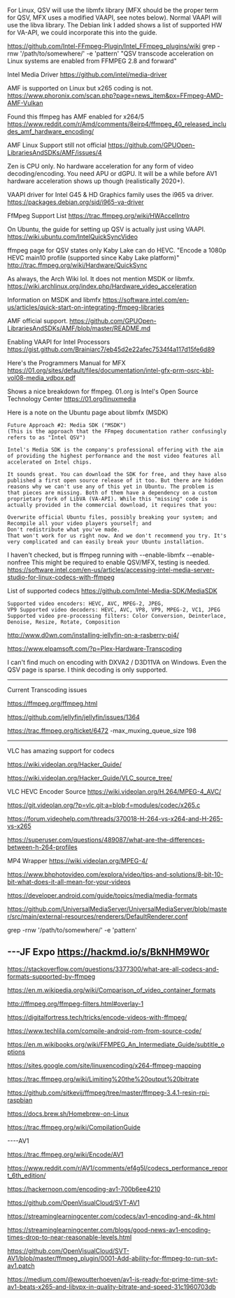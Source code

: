 For Linux, QSV will use the libmfx library (MFX should be the proper term for QSV, MFX uses a modified VAAPI, see notes below). Normal VAAPI will use the libva library.  The Debian link I added shows a list of supported HW for VA-API, we could incorporate this into the guide. 

https://github.com/Intel-FFmpeg-Plugin/Intel_FFmpeg_plugins/wiki grep -rnw '/path/to/somewhere/' -e 'pattern'
"QSV transcode acceleration on Linux systems are enabled from FFMPEG 2.8 and forward"

Intel Media Driver
https://github.com/intel/media-driver

AMF is supported on Linux but x265 coding is not. 
https://www.phoronix.com/scan.php?page=news_item&px=FFmpeg-AMD-AMF-Vulkan

Found this
ffmpeg has AMF enabled for x264/5
https://www.reddit.com/r/Amd/comments/8eirp4/ffmpeg_40_released_includes_amf_hardware_encoding/

AMF Linux Support still not official
https://github.com/GPUOpen-LibrariesAndSDKs/AMF/issues/4

Zen is CPU only. No hardware acceleration for any form of video decoding/encoding.
You need APU or dGPU. It will be a while before AV1 hardware acceleration shows up though (realistically 2020+).

VAAPI driver for Intel G45 & HD Graphics family uses the i965 va driver. 
https://packages.debian.org/sid/i965-va-driver

FfMpeg Support List
https://trac.ffmpeg.org/wiki/HWAccelIntro

On Ubuntu, the guide for setting up QSV is actually just using VAAPI.  
https://wiki.ubuntu.com/IntelQuickSyncVideo 

ffmpeg page for QSV states only Kaby Lake can do HEVC. 
"Encode a 1080p HEVC main10 profile (supported since Kaby Lake platform)"
http://trac.ffmpeg.org/wiki/Hardware/QuickSync

As always, the Arch Wiki lol. It does not mention MSDK or libmfx. 
https://wiki.archlinux.org/index.php/Hardware_video_acceleration

Information on MSDK and libmfx
https://software.intel.com/en-us/articles/quick-start-on-integrating-ffmpeg-libraries

AMF official support.
https://github.com/GPUOpen-LibrariesAndSDKs/AMF/blob/master/README.md

Enabling VAAPI for Intel Processors
https://gist.github.com/Brainiarc7/eb45d2e22afec7534f4a117d15fe6d89

Here's the Programmers Manual for MFX
https://01.org/sites/default/files/documentation/intel-gfx-prm-osrc-kbl-vol08-media_vdbox.pdf

Shows a nice breakdown for ffmpeg. 01.org is Intel's Open Source Technology Center
https://01.org/linuxmedia

Here is a note on the Ubuntu page about libmfx (MSDK)
```
Future Approach #2: Media SDK ("MSDK")
(This is the approach that the FFmpeg documentation rather confusingly refers to as "Intel QSV")

Intel's Media SDK is the company's professional offering with the aim of providing the highest performance and the most video features all accelerated on Intel chips.

It sounds great. You can download the SDK for free, and they have also published a first open source release of it too. But there are hidden reasons why we can't use any of this yet in Ubuntu. The problem is that pieces are missing. Both of them have a dependency on a custom proprietary fork of LibVA (VA-API). While this "missing" code is actually provided in the commercial download, it requires that you:

Overwrite official Ubuntu files, possibly breaking your system; and
Recompile all your video players yourself; and
Don't redistribute what you've made.
That won't work for us right now. And we don't recommend you try. It's very complicated and can easily break your Ubuntu installation.
```

I haven't checked, but is ffmpeg running with --enable-libmfx --enable-nonfree
This might be required to enable QSV/MFX, testing is needed. 
https://software.intel.com/en-us/articles/accessing-intel-media-server-studio-for-linux-codecs-with-ffmpeg

List of supported codecs
https://github.com/Intel-Media-SDK/MediaSDK
```
Supported video encoders: HEVC, AVC, MPEG-2, JPEG, 
VP9 Supported video decoders: HEVC, AVC, VP8, VP9, MPEG-2, VC1, JPEG 
Supported video pre-processing filters: Color Conversion, Deinterlace, Denoise, Resize, Rotate, Composition
```
http://www.d0wn.com/installing-jellyfin-on-a-rasberry-pi4/

https://www.elpamsoft.com/?p=Plex-Hardware-Transcoding

I can't find much on encoding with DXVA2 / D3D11VA on Windows. Even the QSV page is sparse. I think decoding is only supported.


-----
Current Transcoding issues

https://ffmpeg.org/ffmpeg.html

https://github.com/jellyfin/jellyfin/issues/1364

https://trac.ffmpeg.org/ticket/6472
-max_muxing_queue_size 198

-----
VLC has amazing support for codecs

https://wiki.videolan.org/Hacker_Guide/

https://wiki.videolan.org/Hacker_Guide/VLC_source_tree/

VLC HEVC Encoder Source
https://wiki.videolan.org/H.264/MPEG-4_AVC/

https://git.videolan.org/?p=vlc.git;a=blob;f=modules/codec/x265.c

https://forum.videohelp.com/threads/370018-H-264-vs-x264-and-H-265-vs-x265

https://superuser.com/questions/489087/what-are-the-differences-between-h-264-profiles

MP4 Wrapper
https://wiki.videolan.org/MPEG-4/

https://www.bhphotovideo.com/explora/video/tips-and-solutions/8-bit-10-bit-what-does-it-all-mean-for-your-videos


https://developer.android.com/guide/topics/media/media-formats


https://github.com/UniversalMediaServer/UniversalMediaServer/blob/master/src/main/external-resources/renderers/DefaultRenderer.conf

grep -rnw '/path/to/somewhere/' -e 'pattern'

---JF Expo
https://hackmd.io/s/BkNHM9W0r
---
https://stackoverflow.com/questions/3377300/what-are-all-codecs-and-formats-supported-by-ffmpeg

https://en.m.wikipedia.org/wiki/Comparison_of_video_container_formats

http://ffmpeg.org/ffmpeg-filters.html#overlay-1

https://digitalfortress.tech/tricks/encode-videos-with-ffmpeg/

https://www.techlila.com/compile-android-rom-from-source-code/

https://en.m.wikibooks.org/wiki/FFMPEG_An_Intermediate_Guide/subtitle_options

https://sites.google.com/site/linuxencoding/x264-ffmpeg-mapping

https://trac.ffmpeg.org/wiki/Limiting%20the%20output%20bitrate

https://github.com/sitkevij/ffmpeg/tree/master/ffmpeg-3.4.1-resin-rpi-raspbian

https://docs.brew.sh/Homebrew-on-Linux

https://trac.ffmpeg.org/wiki/CompilationGuide


----AV1

https://trac.ffmpeg.org/wiki/Encode/AV1

https://www.reddit.com/r/AV1/comments/ef4g5l/codecs_performance_report_6th_edition/

https://hackernoon.com/encoding-av1-700b6ee4210

https://github.com/OpenVisualCloud/SVT-AV1

https://streaminglearningcenter.com/codecs/av1-encoding-and-4k.html

https://streaminglearningcenter.com/blogs/good-news-av1-encoding-times-drop-to-near-reasonable-levels.html

https://github.com/OpenVisualCloud/SVT-AV1/blob/master/ffmpeg_plugin/0001-Add-ability-for-ffmpeg-to-run-svt-av1.patch

https://medium.com/@ewoutterhoeven/av1-is-ready-for-prime-time-svt-av1-beats-x265-and-libvpx-in-quality-bitrate-and-speed-31c1960703db
